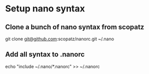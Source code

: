 # Setup nano syntax
## Clone a bunch of nano syntax from scopatz
git clone git@github.com:scopatz/nanorc.git ~/.nano

## Add all syntax to .nanorc 
echo "include ~/.nano/*.nanorc" >> ~/.nanorc
